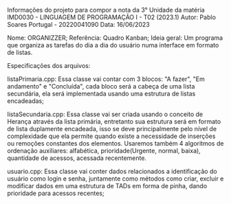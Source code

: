 Informações do projeto para compor a nota da 3° Unidade da matéria IMD0030 - LINGUAGEM DE PROGRAMAÇÃO I - T02 (2023.1)
Autor: Pablo Soares Portugal - 20220041090
Data: 16/06/2023

Nome: ORGANIZZER;
Referência: Quadro Kanban;
Ideia geral: Um programa que organiza as tarefas do dia a dia do usuário numa interface em formato de listas.

Especificações dos arquivos:

listaPrimaria.cpp: Essa classe vai contar com 3 blocos: "A fazer", "Em andamento" e "Concluída", cada bloco será a cabeça de uma lista secundária, ela será implementada usando uma estrutura de listas encadeadas; 

listaSecundaria.cpp: Essa classe vai ser criada usando o conceito de Herança através da lista primária, entretanto sua estrutura será em formato de lista duplamente encadeada, isso se deve principalmente pelo nível de complexidade que ela permite quando existe a necessidade de inserções ou remoções constantes dos elementos. Usaremos também 4 algoritmos de ordenação auxiliares: alfabética, prioridade(Urgente, normal, baixa), quantidade de acessos, acessada recentemente.
   
usuario.cpp: Essa classe vai conter dados relacionados a identificação do usuário como login e senha, juntamente como métodos como criar, excluir e modificar dados em uma estrutura de TADs em forma de pinha, dando prioridade para acessos recentes;
